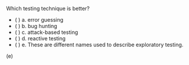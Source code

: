 <panel header="{{ icon_Q_A }} Which testing technique is better?">
<question>

Which testing technique is better?

- ( ) a. error guessing
- ( ) b. bug hunting
- ( ) c. attack-based testing
- ( ) d. reactive testing
- ( ) e. These are different names used to describe exploratory testing.

<div slot="answer">

(e)

</div>
</question>
</panel>
